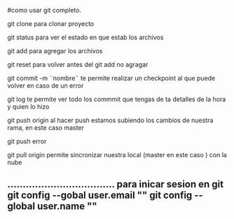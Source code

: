 #como usar git completo.

git clone para clonar proyecto 

git status para ver el estado en que estab los archivos

git add para agregar los archivos


git reset para volver antes del git add no agragar

git commit -m  ¨nombre¨ te permite realizar un checkpoint al que puede volver en caso de un error 

git log te permite ver todo los commmit que tengas de ta detalles de la hora y quien lo hizo 

git push origin <rama> al  hacer push estamos subiendo los cambios de nuestra rama, en este caso master 

git push error

git pull origin <rama> permite sincronizar nuestra local (master en este caso ) con la nube


...................................
para inicar sesion en git  
git config --gobal user.email ""
git config --global user.name ""
------------------------------------------

